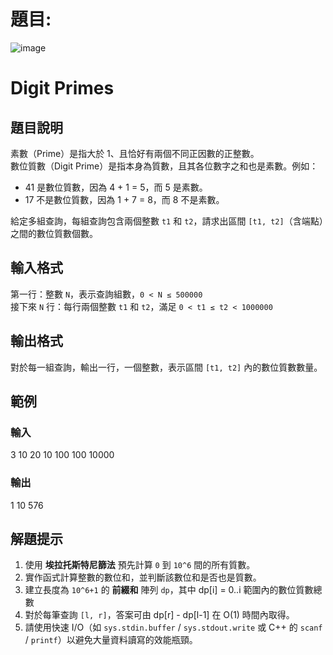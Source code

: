 # 題目:

![image](https://github.com/user-attachments/assets/d60a1deb-a3e6-443b-845c-b576d59d01ac)

# Digit Primes

## 題目說明
素數（Prime）是指大於 1、且恰好有兩個不同正因數的正整數。  
數位質數（Digit Prime）是指本身為質數，且其各位數字之和也是素數。例如：  
- 41 是數位質數，因為 4 + 1 = 5，而 5 是素數。  
- 17 不是數位質數，因為 1 + 7 = 8，而 8 不是素數。

給定多組查詢，每組查詢包含兩個整數 `t1` 和 `t2`，請求出區間 `[t1, t2]`（含端點）之間的數位質數個數。

## 輸入格式
第一行：整數 `N`，表示查詢組數，`0 < N ≤ 500000`  
接下來 `N` 行：每行兩個整數 `t1` 和 `t2`，滿足 `0 < t1 ≤ t2 < 1000000`

## 輸出格式
對於每一組查詢，輸出一行，一個整數，表示區間 `[t1, t2]` 內的數位質數數量。

## 範例
### 輸入
3
10 20
10 100
100 10000

### 輸出
1
10
576


## 解題提示
1. 使用 **埃拉托斯特尼篩法** 預先計算 `0` 到 `10^6` 間的所有質數。  
2. 實作函式計算整數的數位和，並判斷該數位和是否也是質數。  
3. 建立長度為 `10^6+1` 的 **前綴和** 陣列 `dp`，其中  dp[i] = 0..i 範圍內的數位質數總數
4. 對於每筆查詢 `[l, r]`，答案可由 dp[r] - dp[l-1] 在 O(1) 時間內取得。
5. 請使用快速 I/O（如 `sys.stdin.buffer` / `sys.stdout.write` 或 C++ 的 `scanf` / `printf`）以避免大量資料讀寫的效能瓶頸。  

